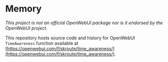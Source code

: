 # Memory

*This project is not an official OpenWebUI package nor is it endorsed by the OpenWebUI project.*

This repository hosts source code and history for OpenWebUI `TimeAwareness` function available at [https://openwebui.com/f/skroute/time_awareness/](https://openwebui.com/f/skroute/time_awareness/).
